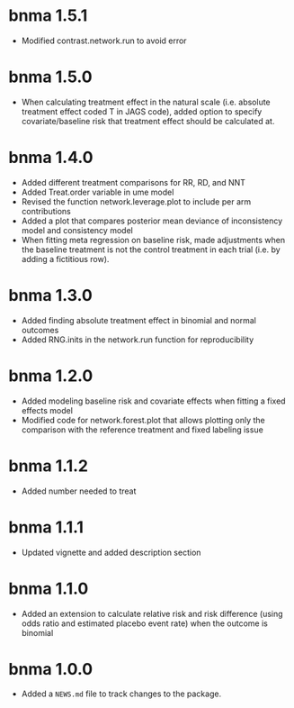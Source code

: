 # bnma 1.5.1

* Modified contrast.network.run to avoid error

# bnma 1.5.0

* When calculating treatment effect in the natural scale (i.e. absolute treatment effect coded T in JAGS code), added option to specify covariate/baseline risk that treatment effect should be calculated at.

# bnma 1.4.0

* Added different treatment comparisons for RR, RD, and NNT
* Added Treat.order variable in ume model
* Revised the function network.leverage.plot to include per arm contributions
* Added a plot that compares posterior mean deviance of inconsistency model and consistency model
* When fitting meta regression on baseline risk, made adjustments when the baseline treatment is not the control treatment in each trial (i.e. by adding a fictitious row).

# bnma 1.3.0

* Added finding absolute treatment effect in binomial and normal outcomes
* Added RNG.inits in the network.run function for reproducibility

# bnma 1.2.0

* Added modeling baseline risk and covariate effects when fitting a fixed effects model
* Modified code for network.forest.plot that allows plotting only the comparison with the reference treatment and fixed labeling issue

# bnma 1.1.2

* Added number needed to treat

# bnma 1.1.1

* Updated vignette and added description section

# bnma 1.1.0

* Added an extension to calculate relative risk and risk difference (using odds ratio and estimated placebo event rate) when the outcome is binomial

# bnma 1.0.0

* Added a `NEWS.md` file to track changes to the package.

